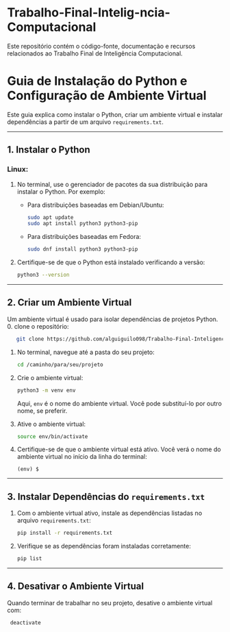 # Trabalho-Final-Intelig-ncia-Computacional

Este repositório contém o código-fonte, documentação e recursos relacionados ao Trabalho Final de Inteligência Computacional. 

# Guia de Instalação do Python e Configuração de Ambiente Virtual

Este guia explica como instalar o Python, criar um ambiente virtual e instalar dependências a partir de um arquivo `requirements.txt`.

---

## 1. Instalar o Python

### Linux:
1. No terminal, use o gerenciador de pacotes da sua distribuição para instalar o Python. Por exemplo:
   - Para distribuições baseadas em Debian/Ubuntu:
     ```bash
     sudo apt update
     sudo apt install python3 python3-pip
     ```
   - Para distribuições baseadas em Fedora:
     ```bash
     sudo dnf install python3 python3-pip
     ```

2. Certifique-se de que o Python está instalado verificando a versão:
   ```bash
   python3 --version
   ```

---

## 2. Criar um Ambiente Virtual

Um ambiente virtual é usado para isolar dependências de projetos Python.
0. clone o repositório:
```bash
   git clone https://github.com/alguiguilo098/Trabalho-Final-Inteligencia-Computacional.git
```
1. No terminal, navegue até a pasta do seu projeto:
   ```bash
   cd /caminho/para/seu/projeto
   ```

2. Crie o ambiente virtual:
   ```bash
   python3 -m venv env
   ```
   Aqui, `env` é o nome do ambiente virtual. Você pode substituí-lo por outro nome, se preferir.

3. Ative o ambiente virtual:
   ```bash
   source env/bin/activate
   ```

4. Certifique-se de que o ambiente virtual está ativo. Você verá o nome do ambiente virtual no início da linha do terminal:
   ```
   (env) $
   ```

---

## 3. Instalar Dependências do `requirements.txt`

1. Com o ambiente virtual ativo, instale as dependências listadas no arquivo `requirements.txt`:
   ```bash
   pip install -r requirements.txt
   ```

2. Verifique se as dependências foram instaladas corretamente:
   ```bash
   pip list
   ```

---

## 4. Desativar o Ambiente Virtual

Quando terminar de trabalhar no seu projeto, desative o ambiente virtual com:
```bash
 deactivate
```


